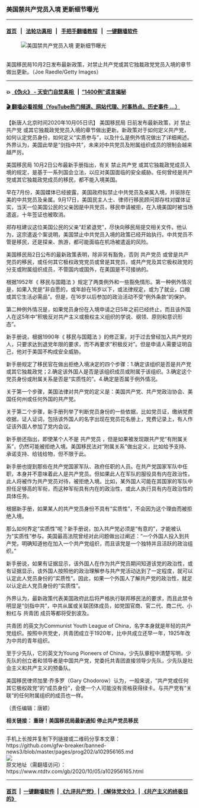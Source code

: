 ### 美国禁共产党员入境 更新细节曝光
------------------------

#### [首页](https://github.com/gfw-breaker/banned-news3/blob/master/README.md) &nbsp;&nbsp;|&nbsp;&nbsp; [法轮功真相](https://github.com/begood0513/basic/blob/master/README.md)  &nbsp;&nbsp;|&nbsp;&nbsp; [手把手翻墙教程](https://github.com/gfw-breaker/guides/wiki)  &nbsp;&nbsp;|&nbsp;&nbsp; [一键翻墙软件](https://github.com/gfw-breaker/nogfw/blob/master/README.md)  



<div><div class="featured_image">
 <figure>
  <img alt="美国禁共产党员入境 更新细节曝光" src="https://i.ntdtv.com/assets/uploads/2020/10/GettyImages-1018195004-800x450.jpg"/>
 </figure><br/>
 <span class="caption">
  美国移民局10月2日发布最新政策，对禁止共产党或其它独裁政党党员入境的章节做出更新。（Joe Raedle/Getty Images）
 </span>
</div>
</div><hr/>

#### 💥 [《伪火》 - 天安门自焚真相 ](http://158.247.195.190:10000/videos/blog/weihuo.html)&nbsp; |&nbsp; [“1400例”谎言揭秘  ](http://158.247.195.190:10000/videos/blog/jiexi1400.html)

#### [ 🎬  翻墙必看视频（YouTube热门频道、网站代理、时事热点、历史事件 ...）](https://github.com/gfw-breaker/links/blob/master/banned.md)

<div><div class="post_content" itemprop="articleBody">
 <p>
  【新唐人北京时间2020年10月05日讯】
  <ok href="https://www.ntdtv.com/gb/美国移民局.htm">
   美国移民局
  </ok>
  日前发布最新政策，对
  <ok href="https://www.ntdtv.com/gb/禁止共产党.htm">
   禁止共产党
  </ok>
  或其它独裁政党党员入境的章节做出更新。新政策对于如何定义共产党，如何认定党员身份，如何定义“实质参与”，以及什么是例外情况做出了详细阐述。外界认为，美国此举是“剑指中共”，未来对中共党员及附属组织成员的限制会越来越严厉。
 </p>
 <p>
  <ok href="https://www.ntdtv.com/gb/美国移民局.htm">
   美国移民局
  </ok>
  10月2日公布最新手册指出，有关
  <ok href="https://www.ntdtv.com/gb/禁止共产党.htm">
   禁止共产党
  </ok>
  或其它独裁政党成员入境的规定，是基于一系列国会立法，以应对美国面临的安全威胁。任何曾经是共产党或其它独裁政党成员的移民，都不能入境美国。
 </p>
 <p>
  早在7月份，美国媒体已经披露，美国政府拟禁止中共党员及亲属入境，并驱除在美的中共党员及亲属。9月17日，美国民主人士、律师行移民顾问郑存柱对媒体证实，当天一位美国公民的父亲因是中共党员，移民申请被拒，在入境美国时被当场遣返，十年签证也被取消。
 </p>
 <p>
  郑存柱建议这位美国公民的父亲“赶紧退党”，尽快向移民局提交相关文件。他认为，这宗遣返个案说明，美国禁止中共党员入境的政策已经开始执行。中共党员不管是移民，还是探亲、旅游，都可能面临在机场被遣返的风险。
 </p>
 <p>
  美国移民局2日公布的最新政策表明，除非另有豁免，否则
  <ok href="https://www.ntdtv.com/gb/共产党员.htm">
   共产党员
  </ok>
  或曾是共产党员的移民，或任何其它极权政党党员或曾是其党员，或共产党及其它极权政党的分支或附属组织成员，不管国内或国外，在美国是不可接纳的。
 </p>
 <p>
  根据1952年《
  <ok href="https://www.ntdtv.com/gb/移民与国籍法.htm">
   移民与国籍法
  </ok>
  》规定了两类例外和一些豁免情形。第一种例外情况是，如果入党是“非自愿的，或年龄在16岁以下，或法律规定，或为了就业，口粮或其它生活必需品”。但是，在16岁以后参加的政治活动不受“例外条款”的保护。
 </p>
 <p>
  第二种例外情况是，如果党员身份在入境申请之日5年之前已经终止，而且该外国人在这5年中“积极反对共产主义或极权主义组织的学说、纲领、原则和意识形态”。
 </p>
 <p>
  新手册说，根据1990年《
  <ok href="https://www.ntdtv.com/gb/移民与国籍法.htm">
   移民与国籍法
  </ok>
  》的修正案，对于过去曾经加入共产党的人，只要求达到退党年限的要求，而不再要求“积极反对”。但是申请人需要证明自己，他对于美国不构成安全威胁。
 </p>
 <p>
  新手册规定了移民官在做出拒绝入境决定的四个步骤：1.确定该组织是否是共产党或其它独裁政党；2.确定该外国人是否是该组织成员或附属于该组织。3.确定这个党员身份或附属关系是否是“实质性的”。4.确定是否属于例外情况。
 </p>
 <p>
  关于第一个步骤，美国法律对共产党的定义是：美国共产党、共产党政治协会、美国任何州或任何外国的共产党。
 </p>
 <p>
  关于第二个步骤，新手册列举了判断党员身份的一些依据，比如党员证，缴纳党费收据，证人证词，包括该外国人的名字出现在党员花名册上，党费记录上，有人作证该外国人参加了党内会议。
 </p>
 <p>
  新手册还指出，即使某个人不是
  <ok href="https://www.ntdtv.com/gb/共产党员.htm">
   共产党员
  </ok>
  ，但是如果被发现跟共产党“有附属关系”，仍然可能被拒绝入境。美国移民法对“附属关系”做出定义，比如给予支持、承诺支持、给钱给物，但不限于此。
 </p>
 <p>
  新手册也提到那些在共产党国家军队、政府任职的人员。在共产党国家军队中任职，本身并不意味着此人是共产党员。但如果此人在军队的服役具有内在政治性，此人将被作为共产党员对待，被拒绝入境。比如，某外国人可能在其国家的军队中担任足够高的军衔，而这种军衔具有内在的政治性，或此人执行具有内在政治性的具体任务。
 </p>
 <p>
  根据新手册，如果某人的共产党员身份不具有“实质性”，不会因为这个理由而被拒绝入境。
 </p>
 <p>
  那么如何界定“实质性”呢？新手册说，加入共产党必须是“有意的”，才能被认为“实质性”参与。美国最高法院曾经对此问题做出过阐述：“一个外国人投入到共产党，明确知道他在加入一个共产党组织，而且该党是一个独特并且活跃的政治组织。”
 </p>
 <p>
  新手册说，如果有证据显示，该外国人在作为共产党员期间知道该党的政治性，或有证据显示，该外国人按照他的政治理解参与共产党活动达到了一定程度，就可以认定此人党员身份的“实质性”。因此，如果一个外国人了解共产党的政治性，就足以认定此人党员身份的“实质性”。
 </p>
 <p>
  外界认为，最新政策代表美国政府此后将严格执行联邦移民法的要求，而且此禁令明显是“剑指中共”，中共从属或关联团体成员，如党国官商、官二代、商二代、小粉红与
  <ok href="https://www.ntdtv.com/gb/共青团.htm">
   共青团
  </ok>
  成员等都将受到波及。
 </p>
 <p>
  <ok href="https://www.ntdtv.com/gb/共青团.htm">
   共青团
  </ok>
  的英文为Communist Youth League of China，名字本身就是年轻的共产党组织。按照中共党史，共青团成立于1920年，比中共成立还早一年，1925年改为中共的青年组织。
 </p>
 <p>
  至于少先队，它的英文为Young Pioneers of China，少先队章程中清楚写明，少先队的创立者和领导者是中国共产党，党委托共青团直接领导少先队，少先队是社会主义和共产主义的预备队。
 </p>
 <p>
  美国移民律师加里‧乔多罗（Gary Chodorow）认为，一般来说，“共产党或任何其它极权政党”的“成员身份”，会使一个人可能没有资格获得绿卡。与共产党有“关联”的任何附属组织的成员也一样。
 </p>
 <p>
  （责任编辑：唐颖）
 </p>
 <p>
  <strong>
   相关链接：
   <ok href="https://www.ntdtv.com/gb/2020/10/03/a102955054.html">
    重磅！美国移民局最新通知 停止共产党员移民
   </ok>
  </strong>
 </p>
 <div class="single_ad">
 </div>
</div>
</div>
<hr/>
手机上长按并复制下列链接或二维码分享本文章：<br/>
https://github.com/gfw-breaker/banned-news3/blob/master/pages/prog202/a102956165.md <br/>
<a href='https://github.com/gfw-breaker/banned-news3/blob/master/pages/prog202/a102956165.md'><img src='https://github.com/gfw-breaker/banned-news3/blob/master/pages/prog202/a102956165.md.png'/></a> <br/>
原文地址（需翻墙访问）：https://www.ntdtv.com/gb/2020/10/05/a102956165.html


------------------------
#### [首页](https://github.com/gfw-breaker/banned-news3/blob/master/README.md) &nbsp;|&nbsp; [一键翻墙软件](https://github.com/gfw-breaker/nogfw/blob/master/README.md) &nbsp;| [《九评共产党》](https://github.com/gfw-breaker/9ping.md/blob/master/README.md#九评之一评共产党是什么) | [《解体党文化》](https://github.com/gfw-breaker/jtdwh.md/blob/master/README.md) | [《共产主义的终极目的》](https://github.com/gfw-breaker/gczydzjmd.md/blob/master/README.md)


<img src='http://gfw-breaker.win/banned-news3/pages/prog202/a102956165.md' width='0px' height='0px'/>